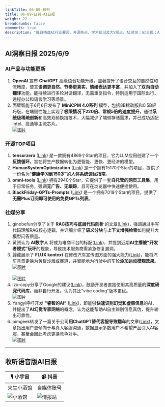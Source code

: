 ```yaml
---
linkTitle: 06-09-日刊
title: 06-09-日刊-AI日报
weight: 22
breadcrumbs: false
comments: true
description: "每日精选AI行业要闻、开源热点、学术前沿及大V观点。AI资讯；AI日报；AI知识库；AI教程；AI资讯日报；AI工具；AI Daily News 。1. **OpenAI** 宣布 **ChatGPT** 高级语音功能升级，显著提升了语音交互的自然性和流畅度，使其**语调更自然、节奏更真实、情绪表达更丰富*"
---
```


## AI洞察日报 2025/6/9

### **AI产品与功能更新**
1. **OpenAI** 宣布 **ChatGPT** 高级语音功能升级，显著提升了语音交互的自然性和流畅度，使其**语调更自然、节奏更真实、情绪表达更丰富**，并加入了**双向自动翻译**功能，能持续进行多轮对话翻译，无需重复指令，特别适用于国际出行、远程办公和语言学习等场景。
2. 面壁智能于6月6日发布了 **MiniCPM 4.0系列** 模型，包括8B稀疏版和0.5B轻巧版，在端侧性能上实现了**极限情况下220倍、常规5倍的速度提升**，通过**系统级稀疏创新**和高效双频换挡技术，大幅减少了端侧存储需求，并已成功适配Intel、高通等主流芯片。
 <br/> [![图片](https://cdn.jsdelivr.net/gh/justlovemaki/imagehub@main/assets/2025/07/news_01jzja8n34fgkt7rrdx990cw0m.png)](https://cdn.jsdelivr.net/gh/justlovemaki/imagehub@main/assets/2025/07/news_01jzja8n34fgkt7rrdx990cw0m.png) <br/>

### **开源TOP项目**
1. **tensorzero** ([Link](https://github.com/tensorzero/tensorzero)) 是一款拥有4869个Star的项目，它为LLM应用创建了一个**反馈循环**，旨在将生产数据转化为更智能、更快、更经济的模型。
2. **HumanSystemOptimization** ([Link](https://github.com/zijie0/HumanSystemOptimization)) 是一个拥有15170个Star的项目，提供了一份名为"**健康学习到150岁**”的**人体系统调优指南**。
3. **omni-tools** ([Link](https://github.com/iib0011/omni-tools)) 拥有2940个Star，它提供了一套**自托管的网页工具集**，用于日常任务，强调**无广告、无跟踪**，且可在浏览器中快速便捷使用。
4. **BlackFriday-GPTs-Prompts** ([Link](https://github.com/friuns2/BlackFriday-GPTs-Prompts)) 是一个拥有7018个Star的项目，提供了**无需Plus订阅即可使用的免费GPTs列表**。

### **社媒分享**
1. ginobefun分享了关于 **RAG技巧与底层代码剖析** 的文章([Link](https://x.com/hongming731/status/1931695593300295887))，强调通过手写代码理解RAG核心逻辑，并详细介绍了**语义分块**与**上下文增强检索**如何提升大模型问答质量。
2. 黄赟认为 **AI数字人** 将成为电商平台的标配([Link](https://x.com/huangyun_122/status/1931651642912575799))，并提到近期**AI主播被"开发者模式”玩坏**的现象，导致技术服务商需紧急修复漏洞。
3. 歸藏展示了 **FLUX kontext** 在修改汽车宣传图方面的强大能力([Link](https://m.okjike.com/originalPosts/684554a3f2a4a64de9113b05))，能将汽车背景更换为黄昏沙滩或赛道，并智能地为行驶中的车轮**添加运动模糊效果**。
 <br/> [![图片](https://cdnv2.ruguoapp.com/FgYlujbzq6TyHy_7vk80onRQz2s0v3.png)](https://cdnv2.ruguoapp.com/FgYlujbzq6TyHy_7vk80onRQz2s0v3.png) <br/>
 <br/> [![图片](https://cdnv2.ruguoapp.com/Frl3Mso4Vw3AJ0TMEhauKTMf1KJSv3.png)](https://cdnv2.ruguoapp.com/Frl3Mso4Vw3AJ0TMEhauKTMf1KJSv3.png) <br/>
4. izx-copy分享了Google的建议([Link](https://m.okjike.com/originalPosts/684547c3380c5253de2afdb8))，鼓励开发者直接使用其高质量的**深度研究代码库**，而非自行开发，认为其比"vibe coding”版本更优。
 <br/> [![图片](https://cdnv2.ruguoapp.com/Fq5xvk7MirT9ygZ10T5hIx3lWRlvv3.jpg)](https://cdnv2.ruguoapp.com/Fq5xvk7MirT9ygZ10T5hIx3lWRlvv3.jpg) <br/>
5. Yangyi呼吁开发 **"睿智的AI”** ([Link](https://x.com/Yangyixxxx/status/1931568827126743513))，即能够**快速识别幻觉和虚假信息**的AI，并提出了**AI幻觉专家网络**的概念，认为这能帮助AI自主辨别信息真伪，提升输出可靠性。
6. pimgeek转发了一篇关于公司**用ChatGPT替代客服导致翻车**的文章([Link](https://mp.weixin.qq.com/s/68NngKn8nhZEziLkRvBcTg))，文章指出用户更倾向于与真人客服沟通，数据显示多数用户不希望产品引入AI客服，甚至会因此考虑更换竞争对手。
 <br/> [![图片](https://cdn.jsdelivr.net/gh/justlovemaki/imagehub@main/assets/2025/07/news_01jzja8krvf3j8sjyv4b0hfcqp.jpg)](https://cdn.jsdelivr.net/gh/justlovemaki/imagehub@main/assets/2025/07/news_01jzja8krvf3j8sjyv4b0hfcqp.jpg) <br/>


<ins class="adsbygoogle"
     style="display:block"
     data-ad-format="autorelaxed"
     data-ad-client="ca-pub-8136412975724403"
     data-ad-slot="8697428225"></ins>
<script>
     (adsbygoogle = window.adsbygoogle || []).push({});
</script>
 ---

## **收听语音版AI日报**

| 🎙️ **小宇宙** | 📹 **抖音** |
| --- | --- |
| [来生小酒馆](https://www.xiaoyuzhoufm.com/podcast/683c62b7c1ca9cf575a5030e)  |   [自媒体账号](https://www.douyin.com/user/MS4wLjABAAAAwpwqPQlu38sO38VyWgw9ZjDEnN4bMR5j8x111UxpseHR9DpB6-CveI5KRXOWuFwG)| 
| ![小酒馆](https://cdn.jsdelivr.net/gh/justlovemaki/imagehub@main/logo/f959f7984e9163fc50d3941d79a7f262.md.png) | ![情报站](https://cdn.jsdelivr.net/gh/justlovemaki/imagehub@main/logo/7fc30805eeb831e1e2baa3a240683ca3.md.png) |
